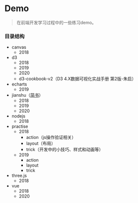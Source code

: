 # Demo
> 在前端开发学习过程中的一些练习demo。

### 目录结构
- canvas
    - 2018
- d3
    - 2018
    - 2019
    - 2020
    - d3-cookbook-v2（D3 4.X数据可视化实战手册 第2版-朱启）
- echarts
    - 2019
- jianshu（[简书](https://www.jianshu.com/u/acb01dde7ec7)）
    - 2018
    - 2019
    - 2020
- nodejs
    - 2018
- practise
    - 2018
        - action（js操作验证相关）
        - layout（布局）
        - trick（开发中的小技巧、样式和动画等）
    - 2019
        - action
        - layout
        - trick
- three.js
    - 2018
- vue
    - 2018
    - 2020

